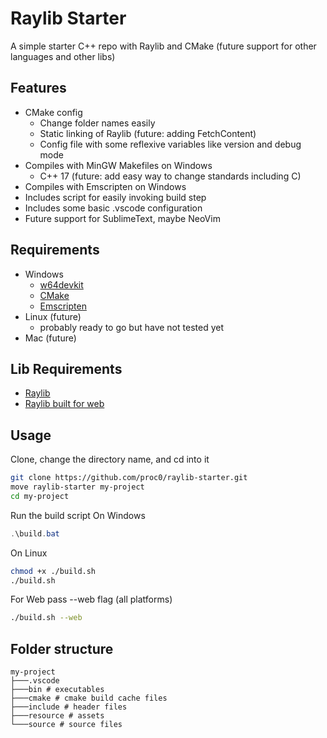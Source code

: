 # Raylib Starter

A simple starter C++ repo with Raylib and CMake
(future support for other languages and other libs)

## Features

- CMake config
  - Change folder names easily
  - Static linking of Raylib (future: adding FetchContent)
  - Config file with some reflexive variables like version and debug mode
- Compiles with MinGW Makefiles on Windows
  - C++ 17 (future: add easy way to change standards including C)
- Compiles with Emscripten on Windows
- Includes script for easily invoking build step
- Includes some basic .vscode configuration
- Future support for SublimeText, maybe NeoVim

## Requirements

- Windows
  - [w64devkit](https://github.com/skeeto/w64devkit)
  - [CMake](https://cmake.org)
  - [Emscripten](https://emscripten.org)
- Linux (future)
  - probably ready to go but have not tested yet
- Mac (future)

## Lib Requirements

- [Raylib](https://github.com/raysan5/raylib)
- [Raylib built for web](<https://github.com/raysan5/raylib/wiki/Working-for-Web-(HTML5)>)

## Usage

Clone, change the directory name, and cd into it

```bash
git clone https://github.com/proc0/raylib-starter.git
move raylib-starter my-project
cd my-project
```

Run the build script
On Windows

```PowerShell
.\build.bat
```

On Linux

```bash
chmod +x ./build.sh
./build.sh
```

For Web pass --web flag (all platforms)

```bash
./build.sh --web
```

## Folder structure

```
my-project
├───.vscode
├───bin # executables
├───cmake # cmake build cache files
├───include # header files
├───resource # assets
└───source # source files
```
